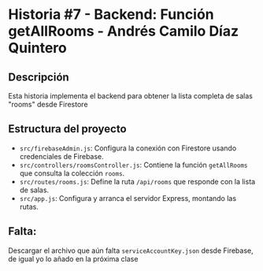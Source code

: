 # Historia #7 - Backend: Función getAllRooms - Andrés Camilo Díaz Quintero

## Descripción
Esta historia implementa el backend para obtener la lista completa de salas "rooms" desde Firestore

## Estructura del proyecto
- `src/firebaseAdmin.js`: Configura la conexión con Firestore usando credenciales de Firebase.
- `src/controllers/roomsController.js`: Contiene la función `getAllRooms` que consulta la colección `rooms`.
- `src/routes/rooms.js`: Define la ruta `/api/rooms` que responde con la lista de salas.
- `src/app.js`: Configura y arranca el servidor Express, montando las rutas.

## Falta:
 Descargar el archivo que aún falta `serviceAccountKey.json` desde Firebase, de igual yo lo añado en la próxima clase 



